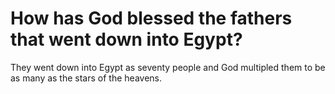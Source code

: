 # How has God blessed the fathers that went down into Egypt?

They went down into Egypt as seventy people and God multipled them to be as many as the stars of the heavens.
